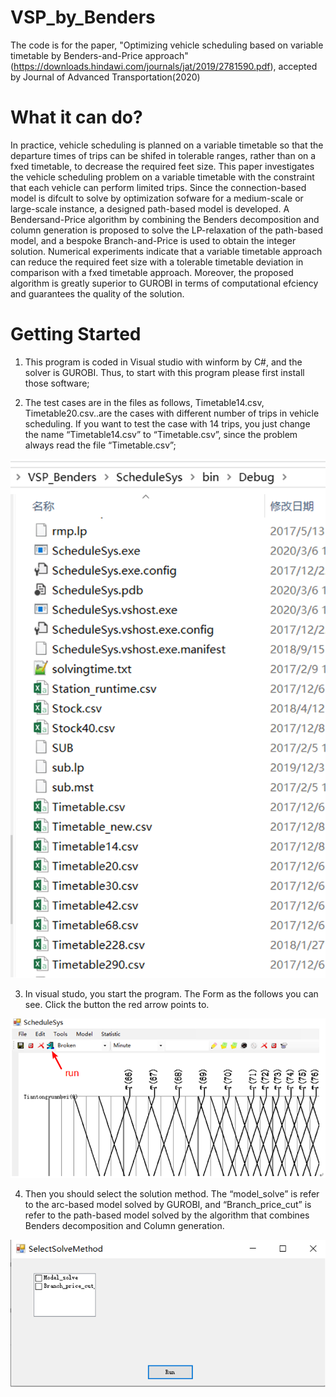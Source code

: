 # VSP_by_Benders
The code is for the paper, "Optimizing vehicle scheduling based on variable timetable by Benders-and-Price approach"(https://downloads.hindawi.com/journals/jat/2019/2781590.pdf), accepted by Journal of Advanced Transportation(2020)

# What it can do?
In practice, vehicle scheduling is planned on a variable timetable so that the departure times of trips can be shifed in tolerable
ranges, rather than on a fxed timetable, to decrease the required feet size. This paper investigates the vehicle scheduling problem
on a variable timetable with the constraint that each vehicle can perform limited trips. Since the connection-based model is difcult
to solve by optimization sofware for a medium-scale or large-scale instance, a designed path-based model is developed. A Bendersand-Price algorithm by combining the Benders decomposition and column generation is proposed to solve the LP-relaxation of
the path-based model, and a bespoke Branch-and-Price is used to obtain the integer solution. Numerical experiments indicate that
a variable timetable approach can reduce the required feet size with a tolerable timetable deviation in comparison with a fxed
timetable approach. Moreover, the proposed algorithm is greatly superior to GUROBI in terms of computational efciency and
guarantees the quality of the solution.
# Getting Started
1.	This program is coded in Visual studio with winform by C#, and the solver is GUROBI. Thus, to start with this program please first install those software;

2.	The test cases are in the files as follows, Timetable14.csv, Timetable20.csv..are the cases with different number of trips in vehicle scheduling. If you want to test the case with 14 trips, you just change the name “Timetable14.csv” to “Timetable.csv”, since the problem always read the file “Timetable.csv”;

![x](./fig/Fig1.png)

3.	In visual studo, you start the program. The Form as the follows you can see. Click the button the red arrow points to.

![x](./fig/Fig2.png)

4.	Then you should select the solution method. The “model_solve” is refer to the arc-based model solved by GUROBI, and “Branch_price_cut” is refer to the path-based model solved by the algorithm that combines Benders decomposition and Column generation.

![x](./fig/Fig3.png)
